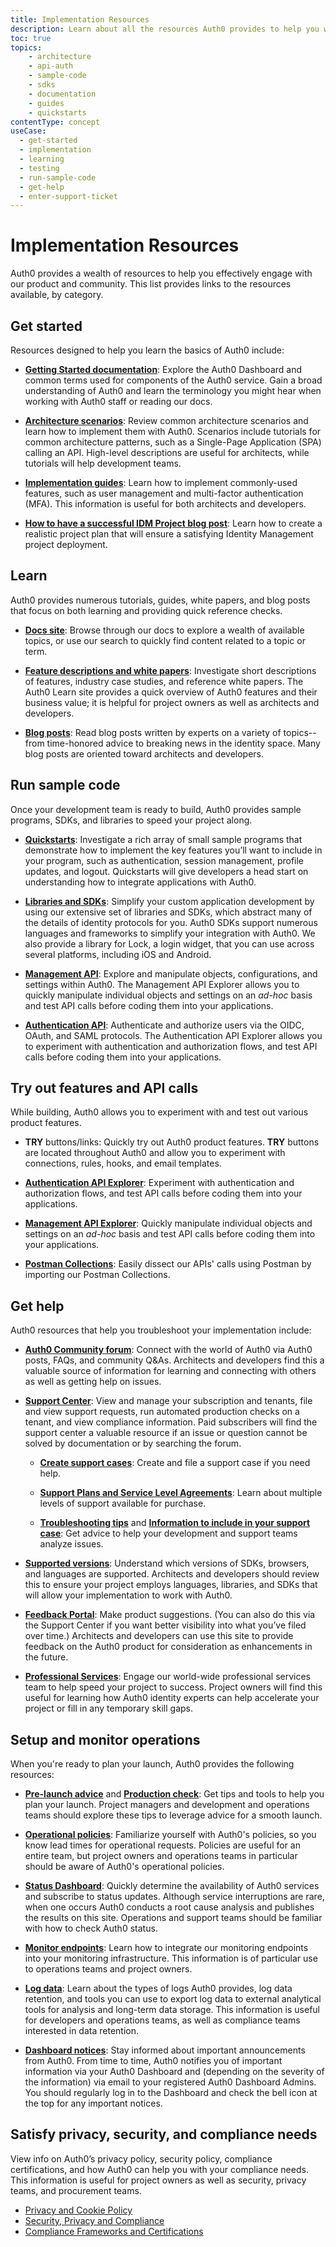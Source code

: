 ```yaml
---
title: Implementation Resources
description: Learn about all the resources Auth0 provides to help you with your Auth0 implementation.
toc: true
topics:
    - architecture
    - api-auth
    - sample-code
    - sdks
    - documentation
    - guides
    - quickstarts
contentType: concept
useCase:
  - get-started
  - implementation
  - learning
  - testing
  - run-sample-code
  - get-help
  - enter-support-ticket
---
```

# Implementation Resources

Auth0 provides a wealth of resources to help you effectively engage with our product and community. This list provides links to the resources available, by category.  

## Get started

Resources designed to help you learn the basics of Auth0 include:

* [**Getting Started documentation**](/getting-started): Explore the Auth0 Dashboard and common terms used for components of the Auth0 service. Gain a broad understanding of Auth0 and learn the terminology you might hear when working with Auth0 staff or reading our docs.

* [**Architecture scenarios**](/architecture-scenarios): Review common architecture scenarios and learn how to implement them with Auth0. Scenarios include tutorials for common architecture patterns, such as a Single-Page Application (SPA) calling an API. High-level descriptions are useful for architects, while tutorials will help development teams.

* [**Implementation guides**](/topics/guides): Learn how to implement commonly-used features, such as user management and multi-factor authentication (MFA). This information is useful for both architects and developers.

* [**How to have a successful IDM Project blog post**](https://auth0.com/blog/how-to-have-a-successful-idm-project/): Learn how to create a realistic project plan that will ensure a satisfying Identity Management project deployment.

## Learn

Auth0 provides numerous tutorials, guides, white papers, and blog posts that focus on both learning and providing quick reference checks. 

* [**Docs site**](https://auth0.com/docs/): Browse through our docs to explore a wealth of available topics, or use our search to quickly find content related to a topic or term.

* [**Feature descriptions and white papers**](https://auth0.com/learn/): Investigate short descriptions of features, industry case studies, and reference white papers. The Auth0 Learn site provides a quick overview of Auth0 features and their business value; it is helpful for project owners as well as architects and developers.

* [**Blog posts**](https://auth0.com/blog/): Read blog posts written by experts on a variety of topics--from time-honored advice to breaking news in the identity space. Many blog posts are oriented toward architects and developers. 

## Run sample code

Once your development team is ready to build, Auth0 provides sample programs, SDKs, and libraries to speed your project along.

* [**Quickstarts**](/quickstarts): Investigate a rich array of small sample programs that demonstrate how to implement the key features you’ll want to include in your program, such as authentication, session management, profile updates, and logout. Quickstarts will give developers a head start on understanding how to integrate applications with Auth0.

* [**Libraries and SDKs**](/libraries): Simplify your custom application development by using our extensive set of libraries and SDKs, which abstract many of the details of identity protocols for you. Auth0 SDKs support numerous languages and frameworks to simplify your integration with Auth0. We also provide a library for Lock, a login widget, that you can use across several platforms, including iOS and Android.

* [**Management API**](/api/management/v2): Explore and manipulate objects, configurations, and settings within Auth0. The Management API Explorer allows you to quickly manipulate individual objects and settings on an *ad-hoc* basis and test API calls before coding them into your applications.

* [**Authentication API**](/api/authentication): Authenticate and authorize users via the OIDC, OAuth, and SAML protocols. The Authentication API Explorer allows you to experiment with authentication and authorization flows, and test API calls before coding them into your applications.

## Try out features and API calls

While building, Auth0 allows you to experiment with and test out various product features.

* **TRY** buttons/links: Quickly try out Auth0 product features. **TRY** buttons are located throughout Auth0 and allow you to experiment with connections, rules, hooks, and email templates.

* [**Authentication API Explorer**](/api/authentication#introduction): Experiment with authentication and authorization flows, and test API calls before coding them into your applications. 

* [**Management API Explorer**](/api/management/v2): Quickly manipulate individual objects and settings on an *ad-hoc* basis and test API calls before coding them into your applications.

* [**Postman Collections**](/api/postman): Easily dissect our APIs' calls using Postman by importing our Postman Collections.

## Get help

Auth0 resources that help you troubleshoot your implementation include:

* [**Auth0 Community forum**](https://community.auth0.com/): Connect with the world of Auth0 via Auth0 posts, FAQs, and community Q&As. Architects and developers find this a valuable source of information for learning and connecting with others as well as getting help on issues.

* [**Support Center**](https://support.auth0.com/): View and manage your subscription and tenants, file and view support requests, run automated production checks on a tenant, and view compliance information. Paid subscribers will find the support center a valuable resource if an issue or question cannot be solved by documentation or by searching the forum.

  * [**Create support cases**](/support/tickets): Create and file a support case if you need help.
  
  * [**Support Plans and Service Level Agreements**](/support#defect-responses): Learn about multiple levels of support available for purchase.

  * [**Troubleshooting tips**](/onboarding/enterprise-support#what-to-check-before-logging-an-issue) and [**Information to include in your support case**](/onboarding/enterprise-support#information-to-provide-when-logging-an-issue): Get advice to help your development and support teams analyze issues.

* [**Supported versions**](/support/matrix): Understand which versions of SDKs, browsers, and languages are supported. Architects and developers should review this to ensure your project employs languages, libraries, and SDKs that will allow your implementation to work with Auth0.

* [**Feedback Portal**](https://auth0.com/feedback): Make product suggestions. (You can also do this via the Support Center if you want better visibility into what you’ve filed over time.) Architects and developers can use this site to provide feedback on the Auth0 product for consideration as enhancements in the future.

* [**Professional Services**](/services): Engage our world-wide professional services team to help speed your project to success. Project owners will find this useful for learning how Auth0 identity experts can help accelerate your project or fill in any temporary skill gaps.

## Setup and monitor operations

When you're ready to plan your launch, Auth0 provides the following resources:

* [**Pre-launch advice**](/pre-deployment) and [**Production check**](/pre-deployment/how-to-run-test): Get tips and tools to help you plan your launch. Project managers and development and operations teams should explore these tips to leverage advice for a smooth launch.

* [**Operational policies**](/policies): Familiarize yourself with Auth0's policies, so you know lead times for operational requests. Policies are useful for an entire team, but project owners and operations teams in particular should be aware of Auth0's operational policies.

* [**Status Dashboard**](https://status.auth0.com): Quickly determine the availability of Auth0 services and subscribe to status updates. Although service interruptions are rare, when one occurs Auth0 conducts a root cause analysis and publishes the results on this site. Operations and support teams should be familiar with how to check Auth0 status.

* [**Monitor endpoints**](/monitoring): Learn how to integrate our monitoring endpoints into your monitoring infrastructure. This information is of particular use to operations teams and project owners.

* [**Log data**](/logs): Learn about the types of logs Auth0 provides, log data retention, and tools you can use to export log data to external analytical tools for analysis and long-term data storage. This information is useful for developers and operations teams, as well as compliance teams interested in data retention.

* [**Dashboard notices**](/architecture-scenarios/implementation/b2c/b2c-operations#notifications): Stay informed about important announcements from Auth0. From time to time, Auth0 notifies you of important information via your Auth0 Dashboard and (depending on the severity of the information) via email to your registered Auth0 Dashboard Admins. You should regularly log in to the Dashboard and check the bell icon at the top for any important notices.

## Satisfy privacy, security, and compliance needs

View info on Auth0’s privacy policy, security policy, compliance certifications, and how Auth0 can help you with your compliance needs. This information is useful for project owners as well as security, privacy teams, and procurement teams.

* [Privacy and Cookie Policy](https://auth0.com/privacy)
* [Security, Privacy and Compliance](https://auth0.com/security/)
* [Compliance Frameworks and Certifications](/compliance)
